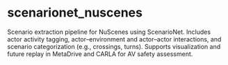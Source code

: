 # scenarionet_nuscenes
Scenario extraction pipeline for NuScenes using ScenarioNet. Includes actor activity tagging, actor–environment and actor–actor interactions, and scenario categorization (e.g., crossings, turns). Supports visualization and future replay in MetaDrive and CARLA for AV safety assessment.
